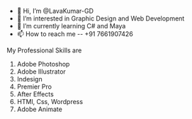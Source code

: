 - 👋 Hi, I’m @LavaKumar-GD
- 👀 I’m interested in Graphic Design and Web Development
- 🌱 I’m currently learning C# and Maya
- 📫 How to reach me -- +91 7661907426
  
My Professional Skills are 
1. Adobe Photoshop
2. Adobe Illustrator
3. Indesign
4. Premier Pro
5. After Effects
6. HTMl, Css, Wordpress
7. Adobe Animate


<!---
LavaKumar-GD/LavaKumar-GD is a ✨ special ✨ repository because its `README.md` (this file) appears on your GitHub profile.
You can click the Preview link to take a look at your changes.
--->
